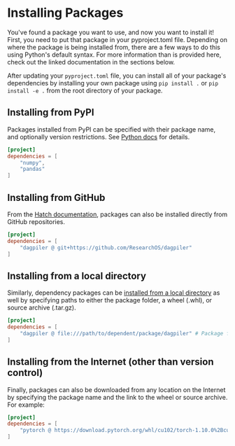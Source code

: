 # Installing Packages

You've found a package you want to use, and now you want to install it! First, you need to put that package in your pyproject.toml file. Depending on where the package is being installed from, there are a few ways to do this using Python's default syntax. For more information than is provided here, check out the linked documentation in the sections below.

After updating your `pyproject.toml` file, you can install all of your package's dependencies by installing your own package using `pip install .` or `pip install -e .` from the root directory of your package.

## Installing from PyPI
Packages installed from PyPI can be specified with their package name, and optionally version restrictions. See [Python docs](https://packaging.python.org/en/latest/guides/writing-pyproject-toml/#dependencies-and-requirements) for details. 
```toml
[project]
dependencies = [
    "numpy",
    "pandas"
]
```

## Installing from GitHub
From the [Hatch documentation](https://hatch.pypa.io/1.8/config/dependency/#supported-vcs), packages can also be installed directly from GitHub repositories.
```toml
[project]
dependencies = [
    "dagpiler @ git+https://github.com/ResearchOS/dagpiler"
]
```

## Installing from a local directory
Similarly, dependency packages can be [installed from a local directory](https://hatch.pypa.io/1.8/config/dependency/#local) as well by specifying paths to either the package folder, a wheel (.whl), or source archive (.tar.gz).
```toml
[project]
dependencies = [
    "dagpiler @ file:///path/to/dependent/package/dagpiler" # Package folder path
]
```

## Installing from the Internet (other than version control)
Finally, packages can also be downloaded from any location on the Internet by specifying the package name and the link to the wheel or source archive. For example:
```toml
[project]
dependencies = [
    "pytorch @ https://download.pytorch.org/whl/cu102/torch-1.10.0%2Bcu102-cp39-cp39-linux_x86_64.whl"
]
```